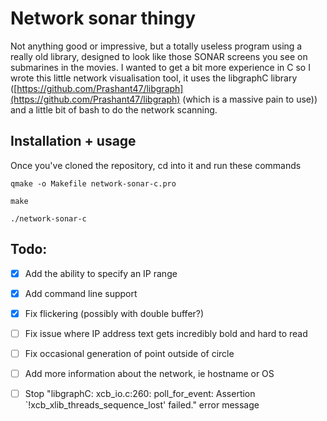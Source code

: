 # Network sonar thingy

Not anything good or impressive, but a totally useless program using a really old library, designed to look like those SONAR screens you see on submarines in the movies.
I wanted to get a bit more experience in C so I wrote this little network visualisation tool, it uses the libgraphC library ([https://github.com/Prashant47/libgraph](https://github.com/Prashant47/libgraph) (which is a massive pain to use)) and a little bit of bash to do the network scanning.

## Installation + usage
Once you've cloned the repository, cd into it and run these commands

`qmake -o Makefile network-sonar-c.pro`

`make`

`./network-sonar-c`

## Todo:
 - [x] Add the ability to specify an IP range
 - [x] Add command line support
 - [x] Fix flickering (possibly with double buffer?)
 - [ ] Fix issue where IP address text gets incredibly bold and hard to read
 - [ ] Fix occasional generation of point outside of circle
 - [ ]  Add more information about the network, ie hostname or OS
 - [ ] Stop "libgraphC: xcb_io.c:260: poll_for_event: Assertion `!xcb_xlib_threads_sequence_lost' failed." error message

